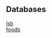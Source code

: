 
## Databases

[lsb](https://www.leibniz-lsb.de/en/research/technology-facilities/databases)  
[foodb](https://foodb.ca/)
